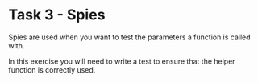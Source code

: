 # Task 3 - Spies

Spies are used when you want to test the parameters a function is called with.

In this exercise you will need to write a test to ensure that the helper
function is correctly used.
